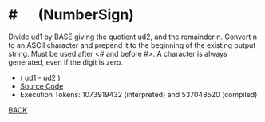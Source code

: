 # # &emsp; (NumberSign)
Divide ud1 by BASE giving the quotient ud2, and the remainder n.  Convert n to an ASCII character and prepend it to the beginning  of the existing output string. Must be used after <# and before  #>. A character is always generated, even if the digit is zero.
* ( ud1 - ud2 )
* [Source Code](../words/core/NumberSign.cs)
* Execution Tokens: 1073919432 (interpreted) and 537048520 (compiled)


[BACK](builtins.md#NumberSign)
